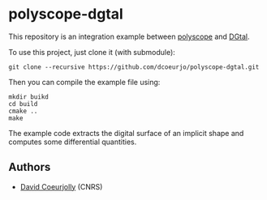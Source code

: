 # polyscope-dgtal

This repository is an integration example between [polyscope](https://polyscope.run) and [DGtal](https://dgtal.org).

To use this project, just clone it (with submodule):

```
git clone --recursive https://github.com/dcoeurjo/polyscope-dgtal.git
```

Then you can compile the example file using:

```
mkdir buikd
cd build
cmake ..
make
```


The example code extracts the digital surface of an implicit shape and computes some differential quantities.


## Authors

* [David Coeurjolly](http://perso.liris.cnrs.fr/david.coeurjolly) (CNRS)
